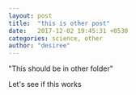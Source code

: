 ```yaml
---
layout: post
title:  "this is other post"
date:   2017-12-02 19:45:31 +0530
categories: science, other
author: "desiree"
---
```

"This should be in other folder"

Let's see if this works
